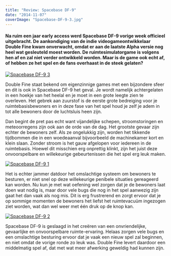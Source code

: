 ```yaml
---
title: "Review: Spacebase DF-9"
date: "2014-11-07"
coverImage: "Spacebase-DF-9-3.jpg"
---
```


#### Na ruim een jaar early access werd Spacebase DF-9 vorige week officieel uitgebracht. De aankondiging van de indie videogameontwikkelaar Double Fine kwam onverwacht, omdat er aan de laatste Alpha versie nog heel wat gesleuteld moest worden. De ruimtesimulatorgame is volgens hen af en zal niet verder ontwikkeld worden. Maar is de game ook echt af, of hebben ze het spel en de fans overhaast in de steek gelaten?

[![Spacebase DF-9 3](images/Spacebase-DF-9-3.jpg)](http://www.spacebasedf9.com/)

Double Fine staat bekend om eigenzinnige games met een bijzondere sfeer en dit is ook in Spacebase DF-9 het geval. Je wordt namelijk achtergelaten in een hoekje van het heelal en je moet in een grote leegte zien te overleven. Het gebrek aan zuurstof is de eerste grote bedreiging voor je ruimtebasisbewoners en in deze fase van het spel houd je zelf je adem in tot alle bewoners door de luchtsluis heen zijn.

Dan begint de pret pas echt want vijandelijke schepen, stroomstoringen en meteoorregens zijn ook aan de orde van de dag. Het grootste gevaar zijn echter de bewoners zelf. Als ze ongelukkig zijn, worden het tikkende tijdbommen die in een woedeaanval bijvoorbeeld de machinekamer kort en klein slaan. Zonder stroom is het gauw afgelopen voor iedereen in de ruimtebasis. Hoewel dit misschien erg onprettig klinkt, zijn het juist deze onvoorspelbare en willekeurige gebeurtenissen die het spel erg leuk maken.

[![Spacebase DF-9 1](images/Spacebase-DF-9-1.jpg)](http://www.legenddiaries.com/wp-content/uploads/2014/11/Spacebase-DF-9-1.jpg)

Het is echter jammer datdoor het omslachtige systeem om bewoners te besturen, er niet snel op deze willekeurige penibele situaties gereageerd kan worden. Nu kun je met wat oefening wel zorgen dat je de bewoners laat doen wat nodig is, maar door vele bugs die nog in het spel aanwezig zijn gaat het dan vaak als nog mis. Dit is erg frustrerend en zorgt ervoor dat je op sommige momenten de bewoners het liefst het ruimtevacuüm ingezogen ziet worden, wat dan wel weer met één druk op de knop kan.

[![Spacebase DF-9 2](images/Spacebase-DF-9-2.jpg)](http://www.legenddiaries.com/wp-content/uploads/2014/11/Spacebase-DF-9-2.jpg)

Spacebase DF-9 is geslaagd in het creëren van een onvriendelijke, gevaarlijke en onvoorspelbare ruimte-ervaring. Helaas zorgen vele bugs en een omslachtige besturing ervoor dat je vaak een nieuw spel zal beginnen, en niet omdat de vorige ronde zo leuk was. Double Fine levert daardoor een middelmatig spel af, dat met wat meer afwerking geweldig had kunnen zijn.
